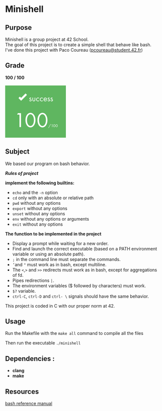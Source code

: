 # Minishell
## Purpose

Minishell is a group project at 42 School. <br>
The goal of this project is to create a simple shell that behave like bash. <br>
I've done this project with Paco Coureau (pcoureau@student.42.fr)

## Grade
**100 / 100**
<br>
<br>
![Alt text](../images/rank100.png)



## Subject


We based our program on bash behavior.

__*Rules of project*__

__implement the following builtins:__

- `echo` and the `-n` option
- `cd` only with an absolute or relative path
- `pwd` without any options
- `export` without any options
- `unset` without any options
- `env` without any options or arguments
- `exit` without any options

__The function to be implemented in the project__

- Display a prompt while waiting for a new order.
-  Find and launch the correct executable (based on a PATH environment variable
or using an absolute path).
- `;` in the command line must separate the commands.
- `’`and `"` must work as in bash, except multiline.
- The `<`,`>` and `>>` redirects must work as in bash, except for
aggregations of fd.
-  Pipes redirections `|`.
- The environment variables ($ followed by characters) must work.
- `$?` variable.
- `ctrl-C`, `ctrl-D` and `ctrl- \` signals should have the same behavior.

This project is coded in C with our proper norm at 42.


## Usage

Run the Makefile with the `make all` command to compile all the files

Then run the executable `./minishell`
## Dependencies :
* __clang__
* __make__


## Resources

  [bash reference manual](https://www.gnu.org/software/bash/manual/bash.pdf)